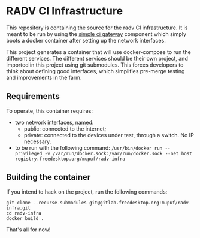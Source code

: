 # RADV CI Infrastructure

This repository is containing the source for the radv CI infrastructure. It is
meant to be run by using the [simple ci gateway]() component which simply
boots a docker container after setting up the network interfaces.

This project generates a container that will use docker-compose to run the
different services. The different services should be their own project, and
imported in this project using git submodules. This forces developers to think
about defining good interfaces, which simplifies pre-merge testing and
improvements in the farm.

## Requirements

To operate, this container requires:

 * two network interfaces, named:
   * public: connected to the internet;
   * private: connected to the devices under test, through a switch. No IP necessary.
 * to be run with the following command: `/usr/bin/docker run --privileged -v /var/run/docker.sock:/var/run/docker.sock --net host registry.freedesktop.org/mupuf/radv-infra`

## Building the container

If you intend to hack on the project, run the following commands:

    git clone --recurse-submodules git@gitlab.freedesktop.org:mupuf/radv-infra.git
    cd radv-infra
    docker build .

That's all for now!

